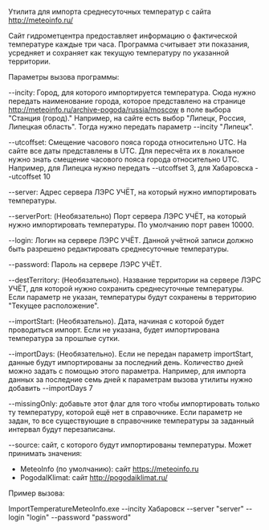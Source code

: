 Утилита для импорта среднесуточных температур с сайта http://meteoinfo.ru/

Сайт гидрометцентра предоставляет информацию о фактической температуре каждые три часа. Программа считывает эти показания, усредняет и сохраняет как текущую температуру по указанной территории.

Параметры вызова программы:


--incity: Город, для которого импортируется температура. Сюда нужно передать наименование города, которое представлено на странице http://meteoinfo.ru/archive-pogoda/russia/moscow в поле выбора "Станция (город)."
Например, на сайте есть выбор "Липецк, Россия, Липецкая область". Тогда нужно передать параметр --incity "Липецк".

--utcoffset: Смещение часового пояса города относительно UTC. На сайте все даты представлены в UTC. Для пересчёта их в локальное нужно знать смещение часового пояса города относительно UTC. Например, для Липецка нужно передать --utcoffset 3, для Хабаровска --utcoffset 10

--server: Адрес сервера ЛЭРС УЧЁТ, на который нужно импортировать температуры.

--serverPort: (Необязательно) Порт сервера ЛЭРС УЧЁТ, на который нужно импортировать температуры. По умолчанию порт равен 10000.

--login: Логин на сервере ЛЭРС УЧЁТ. Данной учётной записи должно быть разрешено редактировать среднесуточные температуры.

--password: Пароль на сервере ЛЭРС УЧЁТ.

--destTerritory: (Необязательно). Название территории на сервере ЛЭРС УЧЁТ, для которой нужно сохранить среднесуточные температуры. Если параметр не указан, температуры будут сохранены в территорию "Текущее расположение".

--importStart: (Необязательно). Дата, начиная с которой будет проводиться импорт. Если не указана, будет импортирована температура за прошлые сутки.

--importDays: (Необязательно). Если не передан параметр importStart, данные будут импортированы за последний день. Количество дней можно задать с помощью этого параметра. Например, для импорта данных за последние семь дней к параметрам вызова утилиты нужно добавить --importDays 7

--missingOnly: добавьте этот флаг для того чтобы импортировать только ту температуру, которой ещё нет в справочнике. Если параметр не задан, то все существующие в справочнике температуры за заданный интервал будут перезаписаны.

--source: сайт, с которого будут импортированы температуры. Может принимать значения:
- MeteoInfo (по умолчанию): сайт https://meteoinfo.ru
- PogodaIKlimat: сайт http://pogodaiklimat.ru/


Пример вызова:

ImportTemperatureMeteoInfo.exe --incity Хабаровск --server "server" --login "login" --password "password"
